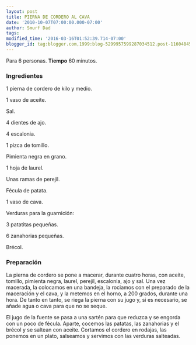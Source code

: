 ```yaml
---
layout: post
title: PIERNA DE CORDERO AL CAVA
date: '2010-10-07T07:00:00.000-07:00'
author: Smurf Dad
tags: 
modified_time: '2016-03-16T01:52:39.714-07:00'
blogger_id: tag:blogger.com,1999:blog-5299957599287034512.post-1160484543015155549
---
```


Para 6 personas.
<b>Tiempo</b> 60 minutos.

<h3>Ingredientes</h3>

1 pierna de cordero de kilo y medio.

1 vaso de aceite.

Sal.

4 dientes de ajo.

4 escalonia.

1 pizca de tomillo.

Pimienta negra en grano.

1 hoja de laurel.

Unas ramas de perejil.

Fécula de patata.

1 vaso de cava.

Verduras para la guarnición:

3 patatitas pequeñas.

6 zanahorias pequeñas.

Brécol.

<h3>Preparación</h3>

La pierna de cordero se pone a macerar, durante cuatro horas, con aceite, tomillo, pimienta negra, laurel, perejil, escalonia, ajo y sal. Una vez macerada, la colocamos en una bandeja, la rociamos con el preparado de la maceración y el cava, y la metemos en el horno, a 200 grados, durante una hora. De tanto en tanto, se riega la pierna con su jugo y, si es necesario, se añade agua o cava para que no se seque.

El jugo de la fuente se pasa a una sartén para que reduzca y se engorda con un poco de fécula. Aparte, cocemos las patatas, las zanahorias y el brécol y se saltean con aceite. Cortamos el cordero en rodajas, las ponemos en un plato, salseamos y servimos con las verduras salteadas.

